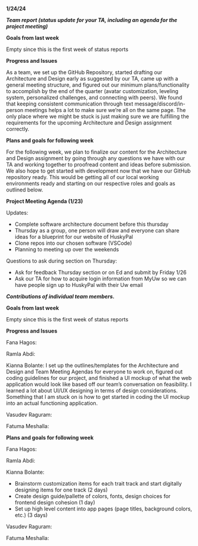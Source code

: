 **1/24/24**

**_Team report (status update for your TA, including an agenda for the project meeting)_**

**Goals from last week**

Empty since this is the first week of status reports

**Progress and Issues**

As a team, we set up the GitHub Repository, started drafting our Architecture and Design early as suggested by our TA, came up with a general meeting structure, and figured out our minimum plans/functionality to accomplish by the end of the quarter (avatar customization, leveling system, personalized challenges, and connecting with peers).
We found that keeping consistent communication through text message/discord/in-person meetings helps a lot to make sure we’re all on the same page.
The only place where we might be stuck is just making sure we are fulfilling the requirements for the upcoming Architecture and Design  assignment correctly.


**Plans and goals for following week**

For the following week, we plan to finalize our content for the Architecture and Design assignment by going through any questions we have with our TA and working together to proofread content and ideas before submission.
We also hope to get started with development now that we have our GitHub repository ready. This would be getting all of our local working environments ready and starting on our respective roles and goals as outlined below.

**Project Meeting Agenda (1/23)**

Updates:
- Complete software architecture document before this thursday
- Thursday as a group, one person will draw and everyone can share ideas for a blueprint for our website of HuskyPal
- Clone repos into our chosen software (VSCode)
- Planning to meeting up over the weekends


Questions to ask during section on Thursday:
- Ask for feedback Thursday section or on Ed and submit by Friday 1/26
- Ask our TA for how to acquire login information from MyUw so we can have people sign up to HuskyPal with their Uw email


**_Contributions of individual team members._**

**Goals from last week**

Empty since this is the first week of status reports


**Progress and Issues**

Fana Hagos: 


Ramla Abdi: 


Kianna Bolante: I set up the outlines/templates for the Architecture and Design and Team Meeting Agendas for everyone to work on, figured out coding guidelines for our project, and finished a UI mockup of what the web application would look like based off our team’s conversation on feasibility. I learned a lot about UI/UX designing in terms of design considerations. Something that I am stuck on is how to get started in coding the UI mockup into an actual functioning application.


Vasudev Raguram: 


Fatuma Meshalla: 
 
**Plans and goals for following week**

Fana Hagos:


Ramla Abdi:


Kianna Bolante:
- Brainstorm customization items for each trait track and start digitally designing items for one track (2 days)
- Create design guide/pallette of colors, fonts, design choices for frontend design cohesion (1 day)
- Set up high level content into app pages (page titles, background colors, etc.) (3 days)


Vasudev Raguram:


Fatuma Meshalla:


